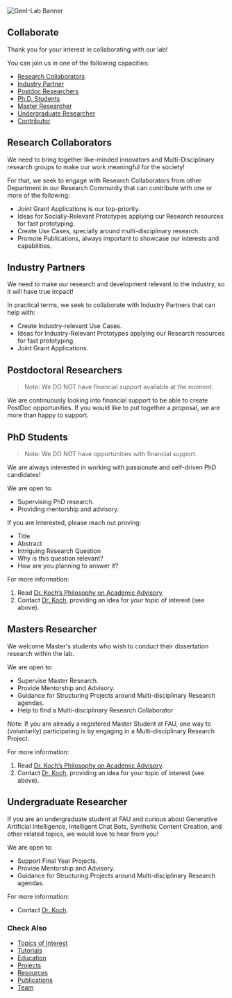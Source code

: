 ![GenI-Lab Banner](./images/genilab-banner.png)

## Collaborate

Thank you for your interest in collaborating with our lab!

You can join us in one of the following capacities:

* [Research Collaborators](#research-collaborators)
* [Industry Partner](#industry-partner)
* [Postdoc Researchers](#postdoctoral-researchers)
* [Ph.D. Students](#phd-students)
* [Master Researcher](#master-researcher)
* [Undergraduate Researcher](#undergradute-researcher)
* [Contributor](./contribute.md)



## Research Collaborators

We need to bring together like-minded innovators and Multi-Disciplinary research groups to make our work meaningful for the society!

For that, we seek to engage with Research Collaborators from other Department in our Research Community that can contribute with one or more of the following:

* Joint Grant Applications is our top-priority.
* Ideas for Socially-Relevant Prototypes applying our Research resources for fast prototyping.
* Create Use Cases, specially around multi-disciplinary research.
* Promote Publications, always important to showcase our interests and capabilities.



## Industry Partners

We need to make our research and development relevant to the industry, so it will have true impact!

In practical terms, we seek to collaborate with Industry Partners that can help with:

* Create Industry-relevant Use Cases.
* Ideas for Industry-Relevant Prototypes applying our Research resources for fast prototyping.
* Joint Grant Applications.



## Postdoctoral Researchers

> Note: We DO NOT have financial support available at the moment.

We are continuously looking into financial support to be able to create PostDoc opportunities. If you would like to put together a proposal, we are more than happy to support.


## PhD Students

> Note: We DO NOT have opportunities with financial support. 

We are always interested in working with passionate and self-driven PhD candidates!

We are open to:
* Supervising PhD research.
* Providing mentorship and advisory.


If you are interested, please reach out proving:
* Title 
* Abstract
* Intriguing Research Question
* Why is this question relevant?
* How are you planning to answer it?

For more information:
1. Read [Dr. Koch’s Philosophy on Academic Advisory](https://genilab.medium.com/my-philosophy-on-academic-advisory-3b3160e05104).
2. Contact [Dr. Koch](https://www.fau.edu/engineering/directory/faculty/koch/), providing an idea for your topic of interest (see above).


## Masters Researcher

We welcome Master's students who wish to conduct their dissertation research within the lab. 

We are open to:
* Supervise Master Research.
* Provide Mentorship and Advisory.
* Guidance for Structuring Projects around Multi-disciplinary Research agendas.
* Help to find a Multi-disciplinary Research Collaborator

Note: If you are already a registered Master Student at FAU, one way to (voluntarily) participating is by engaging in a Multi-disciplinary Research Project. 

For more information:
1. Read [Dr. Koch’s Philosophy on Academic Advisory](https://genilab.medium.com/my-philosophy-on-academic-advisory-3b3160e05104).
2. Contact [Dr. Koch](https://www.fau.edu/engineering/directory/faculty/koch/), providing an idea for your topic of interest (see above).


## Undergraduate Researcher

If you are an undergraduate student at FAU and curious about Generative Artificial Intelligence, Intelligent Chat Bots, Synthetic Content Creation, and other related topics, we would love to hear from you! 

We are open to:
* Support Final Year Projects.
* Provide Mentorship and Advisory.
* Guidance for Structuring Projects around Multi-disciplinary Research agendas.

For more information:
* Contact [Dr. Koch](https://www.fau.edu/engineering/directory/faculty/koch/).


### Check Also

* [Topics of Interest](./projects.md#topics-of-interest)
* [Tutorials](./knowledge.md#tutorials)
* [Education](./knowledge.md#education)
* [Projects](./projects.md)
* [Resources](./projects.md#resources) 
* [Publications](./knowledge.md#publications)
* [Team](./people.html)


